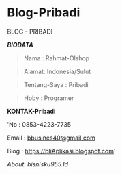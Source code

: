 # Blog-Pribadi
BLOG - PRIBADI


***BIODATA***

>Nama : Rahmat-Olshop

>Alamat: Indonesia/Sulut

>Tentang-Saya : Pribadi 

> Hoby : Programer

**KONTAK-Pribadi**

'No    : 0853-4223-7735

Email  : bbusines40@gmail.com

Blog   : https://bliAplikasi.blogspot.com'


*About. bisnisku955.Id*
